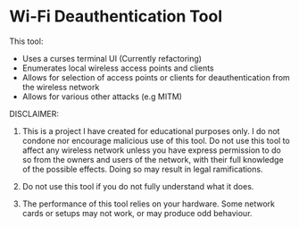 # Wi-Fi Deauthentication Tool

This tool:
- Uses a curses terminal UI (Currently refactoring)
- Enumerates local wireless access points and clients
- Allows for selection of access points or clients for deauthentication from the wireless network
- Allows for various other attacks (e.g MITM)

DISCLAIMER:

1. This is a project I have created for educational purposes only.
I do not condone nor encourage malicious use of this tool.
Do not use this tool to affect any wireless network unless you have
express permission to do so from the owners and users of the network,
with their full knowledge of the possible effects.
Doing so may result in legal ramifications.

2. Do not use this tool if you do not fully understand what it does.

3. The performance of this tool relies on your hardware. 
Some network cards or setups may not work, or may produce odd behaviour.
